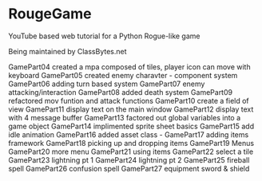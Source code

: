 # RougeGame
YouTube based web tutorial for a Python Rogue-like game

Being maintained by ClassBytes.net

GamePart04  created a mpa composed of tiles, player icon can move with keyboard
GamePart05  created enemy charavter - component system
GamePart06  adding turn based system
GamePart07  enemy attacking/interaction
GamePart08  added death system
GamePart09  refactored mov funtion and attack functions
GamePart10  create a field of view
GamePart11  display text on the main window
GamePart12  display text with 4 message buffer
GamePart13  factored out global variables into a game object
GamePart14  implimented sprite sheet basics
GamePart15  add idle animation
GamePart16  added asset class -
GamePart17  adding items framework
GamePart18  picking up and dropping items
GamePart19  Menus
GamePart20  more menu
GamePart21  using items
GamePart22  select a tile
GamePart23  lightning pt 1
GamePart24  lightning pt 2
GamePart25  fireball spell
GamePart26  confusion spell
GamePart27  equipment sword & shield

